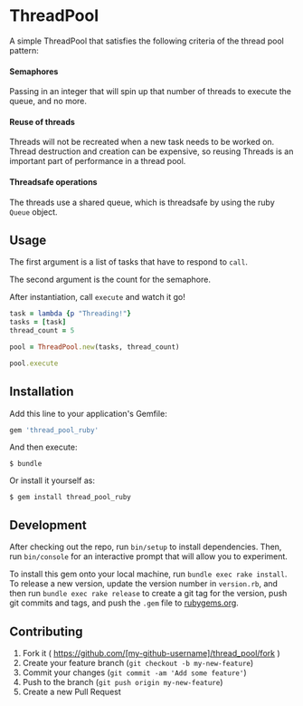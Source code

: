 # ThreadPool

A simple ThreadPool that satisfies the following criteria of the thread pool pattern:

#### Semaphores

Passing in an integer that will spin up that number of threads to execute the queue, and no more.

#### Reuse of threads

Threads will not be recreated when a new task needs to be worked on.  Thread destruction and creation can be expensive, so reusing Threads is an important part of performance in a thread pool.

#### Threadsafe operations

The threads use a shared queue, which is threadsafe by using the ruby ```Queue``` object.

## Usage

The first argument is a list of tasks that have to respond to ```call```.

The second argument is the count for the semaphore.

After instantiation, call ```execute``` and watch it go!

```ruby
task = lambda {p "Threading!"}
tasks = [task]
thread_count = 5

pool = ThreadPool.new(tasks, thread_count)

pool.execute
```

## Installation

Add this line to your application's Gemfile:

```ruby
gem 'thread_pool_ruby'
```

And then execute:

    $ bundle

Or install it yourself as:

    $ gem install thread_pool_ruby

## Development

After checking out the repo, run `bin/setup` to install dependencies. Then, run `bin/console` for an interactive prompt that will allow you to experiment.

To install this gem onto your local machine, run `bundle exec rake install`. To release a new version, update the version number in `version.rb`, and then run `bundle exec rake release` to create a git tag for the version, push git commits and tags, and push the `.gem` file to [rubygems.org](https://rubygems.org).

## Contributing

1. Fork it ( https://github.com/[my-github-username]/thread_pool/fork )
2. Create your feature branch (`git checkout -b my-new-feature`)
3. Commit your changes (`git commit -am 'Add some feature'`)
4. Push to the branch (`git push origin my-new-feature`)
5. Create a new Pull Request

